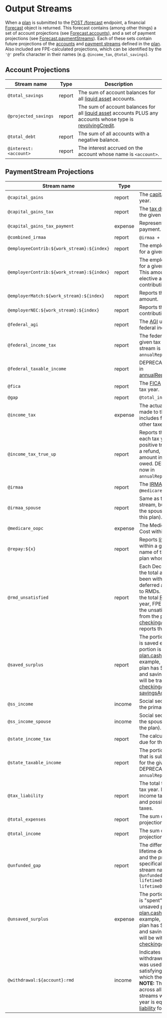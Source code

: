# Output Streams

When a [plan](datatypes.md#plan) is submitted to the [POST /forecast](README.md#post-v6forecast) endpoint, a financial [Forecast](datatypes.md#forecast) object is returned.  This forecast contains (among other things) a set of account projections (see [Forecast.accounts](datatypes.md#forecast)), and a set of payment projections (see [Forecast.paymentStreams](datatypes.md#forecast)).  Each of these sets contain future projections of the [accounts](datatypes.md#account) and [payment streams](datatypes.md#paymentstream) defined in the [plan](datatypes.md#plan).  Also included are FPE-calculated projections, which can be identified by the `'@'` prefix character in their names (e.g. `@income_tax`, `@total_savings`).

## Account Projections

| Stream name | Type | Description |
| ----------- | ---- | ----------- |
| `@total_savings` | report | The sum of account balances for all [liquid asset](terms.md#liquid-asset) accounts. |
| `@projected_savings` | report | The sum of account balances for all [liquid asset](terms.md#liquid-asset) accounts PLUS any accounts whose type is [revolvingCredit](datatypes.md#accounttype). |
| `@total_debt` | report | The sum of all accounts with a negative balance. |
| `@interest:<account>` | report | The interest accrued on the account whose name is `<account>`. |

## PaymentStream Projections

| Stream name | Type | Description |
| ----------- | ---- | ----------- |
| `@capital_gains` | report | The [capital gains](https://www.investopedia.com/articles/personal-finance/101515/comparing-longterm-vs-shortterm-capital-gain-tax-rates.asp) for the given tax year. |
| `@capital_gains_tax` | report | The [tax due on all capital gains](https://www.investopedia.com/terms/c/capital_gains_tax.asp) for the given tax year. |
| `@capital_gains_tax_payment` | expense | Represents a [capital gains tax](https://www.investopedia.com/terms/c/capital_gains_tax.asp) payment. |
| `@combined_irmaa` | report | `@irmaa + @irmaa_spouse`. |
| `@employeeContrib:${work_stream}:${index}` | report | The employee contribution amount for a given earned income stream. |
| `@employerContrib:${work_stream}:${index}` | report | The employer contribution amount for a given earned income stream. This amount combines both non-elective and employer-match contributions. |
| `@employerMatch:${work_stream}:${index}` | report | Reports the employer match amount. |
| `@employerNEC:${work_stream}:${index}` | report | Reports the non-elective employer contributions (NEC's). |
| `@federal_agi` | report | The [AGI](https://www.investopedia.com/terms/a/agi.asp) used for calculating federal income taxes. |
| `@federal_income_tax` | report | The federal income tax due for the given tax year.  DEPRECATED: this stream is now in `annualReports.fedIncomeTaxDue`. |
| `@federal_taxable_income` | report | DEPRECATED. This stream is now in [annualReports.fedTaxableIncome](datatypes.md#annualreports). |
| `@fica` | report | The [FICA](https://www.investopedia.com/terms/f/fica.asp) amount due for the given tax year. |
| `@gap` | report | `@total_income - @total_expenses` |
| `@income_tax` | expense | The actual income tax payments made to the IRS.  Income tax includes federal, state, FICA, and other taxes. |
| `@income_tax_true_up` | report | Reports the annual true-up for each tax year in the simulation.  A positive true-up amount indicates a refund, whereas a negative amount indicates the actual tax owed.  DEPRECATED: this stream is now in `annualReports.incomeTaxTrueUp`. |
| `@irmaa` | report | The [IRMAA](https://www.medicareresources.org/medicare-eligibility-and-enrollment/what-is-the-income-related-monthly-adjusted-amount-irmaa/) portion of the total `@medicare_oopc` expense. |
| `@irmaa_spouse` | report | Same as the `@irmaa` payment stream, but applies exclusively to the spouse (if one is defined for this plan). |
| `@medicare_oopc` | expense | The Medicare Out-Of-Pocket-Cost within a given period. |
| `@repay:${x}` | report | Reports [lifetime debt](terms.md#lifetimedebt) repayment within a given period. `${x}` is the name of the first account in the plan whose type is [revolvingCredit](datatypes.md#accounttype). |
| `@rmd_unsatisfied` | report | Each December, FPE determines the total amount of money that has been withdrawn across all tax-deferred accounts that are subject to RMDs.  If this amount is less than the total [RMD liability](terms.md#rmd-liability) for a given year, FPE will explicitly withdraw the unsatisfied portion of the RMD from the plan's [designated checkingAccount](datatypes.md#cashflow).  This stream reports this <i>unsatisfied portion</i>. |
| `@saved_surplus` | report | The portion of [excess income](terms.md#excessincome) that is saved each month.  The saved portion is determined by [plan.cashFlow.savingRate](datatypes.md#cashflow). For example, if in a given month the plan has $1,000 of excess income, and savingRate = 0.75, then $250 will be transferred plan's [checkingAccount](datatypes.md#cashflow) into the plan's [savingsAccount](datatypes.md#cashflow). |
| `@ss_income` | income | Social security income stream for the primary member of the plan. |
| `@ss_income_spouse` | income | Social security income stream for the spouse (if one is defined for the plan). |
| `@state_income_tax` | report | The calculated state income tax due for the given tax year. |
| `@state_taxable_income` | report | The portion of the plan's income that is subject to state income tax for the given tax year. DEPRECATED: this stream is now in `annualReports.stateTaxableIncome`. |
| `@tax_liability` | report | The total tax liability for the given tax year.  Includes federal+state income tax, FICA, capital gains tax, and possibly other state-specific taxes. |
| `@total_expenses` | report | The sum of all PaymentStream projections of type `expense`. |
| `@total_income` | report | The sum of all PaymentStream projections of type `income`. |
| `@unfunded_gap` | report | The difference between the lifetime debt in the current period and the previous period.  More specifically, given the lifetime debt stream named `lifetimeDebt`, `@unfunded_gap[k] = min(0, lifetimeDebt[k] - lifetimeDebt[k-1])`. |
| `@unsaved_surplus` | expense | The portion of [excess income](terms.md#excessincome) that is "spent" each month.  The unsaved portion is determined by [plan.cashFlow.savingRate](datatypes.md#cashflow). For example, if in a given month the plan has $1,000 of excess income, and savingRate = 0.75, then $750 will be withdrawn from the plan's [checkingAccount](datatypes.md#cashflow). |
| `@withdrawal:${account}:rmd` | income | Indicates the amount of money withdrawn from `${account}` that was used for the purpose of satisfying RMDs for the year in which the payment occurred.  <br/><b>NOTE:</b> The sum of the values across all `@withdrawal:.*:rmd` streams within a given calendar year is equivalent to the total [RMD liability](terms.md#rmd-liability) for that year. |
